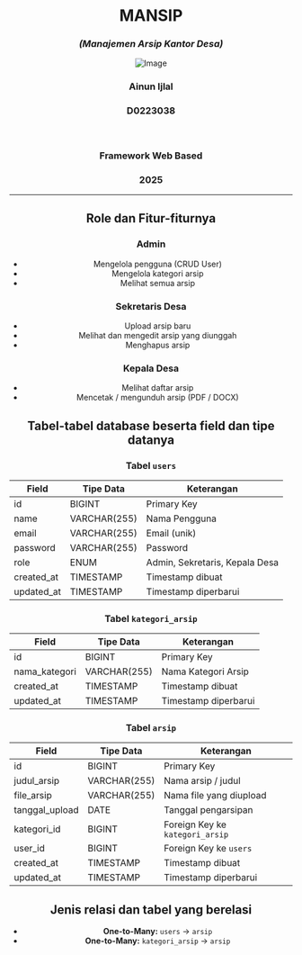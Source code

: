 <div align="center">

# MANSIP  
### *(Manajemen Arsip Kantor Desa)*

![Image](https://github.com/user-attachments/assets/a67c3794-246e-4ad4-afb6-cbe2a894abb9)

### <p align="center">Ainun Ijlal</p>
 ### <p align="center">D0223038</p></br>
 ### <p align="center">Framework Web Based</p>
 ### <p align="center">2025</p>
 
 ---
## Role dan Fitur-fiturnya

### Admin
- Mengelola pengguna (CRUD User)
- Mengelola kategori arsip
- Melihat semua arsip

### Sekretaris Desa
- Upload arsip baru
- Melihat dan mengedit arsip yang diunggah
- Menghapus arsip

### Kepala Desa
- Melihat daftar arsip
- Mencetak / mengunduh arsip (PDF / DOCX)

## Tabel-tabel database beserta field dan tipe datanya

### Tabel `users`
| Field       | Tipe Data    | Keterangan                  |
|-------------|--------------|-----------------------------|
| id          | BIGINT       | Primary Key                 |
| name        | VARCHAR(255) | Nama Pengguna               |
| email       | VARCHAR(255) | Email (unik)                |
| password    | VARCHAR(255) | Password                    |
| role        | ENUM         | Admin, Sekretaris, Kepala Desa |
| created_at  | TIMESTAMP    | Timestamp dibuat            |
| updated_at  | TIMESTAMP    | Timestamp diperbarui        |

### Tabel `kategori_arsip`
| Field         | Tipe Data    | Keterangan            |
|---------------|--------------|-----------------------|
| id            | BIGINT       | Primary Key           |
| nama_kategori | VARCHAR(255) | Nama Kategori Arsip   |
| created_at    | TIMESTAMP    | Timestamp dibuat      |
| updated_at    | TIMESTAMP    | Timestamp diperbarui  |

### Tabel `arsip`
| Field         | Tipe Data    | Keterangan                       |
|---------------|--------------|----------------------------------|
| id            | BIGINT       | Primary Key                      |
| judul_arsip   | VARCHAR(255) | Nama arsip / judul               |
| file_arsip    | VARCHAR(255) | Nama file yang diupload          |
| tanggal_upload| DATE         | Tanggal pengarsipan              |
| kategori_id   | BIGINT       | Foreign Key ke `kategori_arsip` |
| user_id       | BIGINT       | Foreign Key ke `users`           |
| created_at    | TIMESTAMP    | Timestamp dibuat                 |
| updated_at    | TIMESTAMP    | Timestamp diperbarui             |

## Jenis relasi dan tabel yang berelasi

- **One-to-Many:** `users` → `arsip`
- **One-to-Many:** `kategori_arsip` → `arsip`

